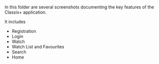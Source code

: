 In this folder are several screenshots documenting the key features of the Classix+ application.

It includes

- Registration
- Login
- Watch
- Watch List and Favourites
- Search
- Home
